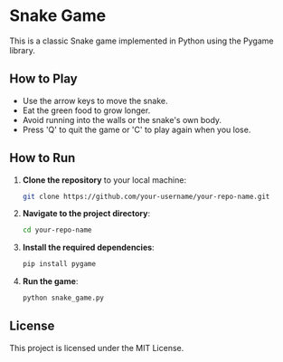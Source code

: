 # Snake Game

This is a classic Snake game implemented in Python using the Pygame library.

## How to Play

- Use the arrow keys to move the snake.
- Eat the green food to grow longer.
- Avoid running into the walls or the snake's own body.
- Press 'Q' to quit the game or 'C' to play again when you lose.

## How to Run

1. **Clone the repository** to your local machine:
    ```bash
    git clone https://github.com/your-username/your-repo-name.git
    ```

2. **Navigate to the project directory**:
    ```bash
    cd your-repo-name
    ```

3. **Install the required dependencies**:
    ```bash
    pip install pygame
    ```

4. **Run the game**:
    ```bash
    python snake_game.py
    ```

## License

This project is licensed under the MIT License.
